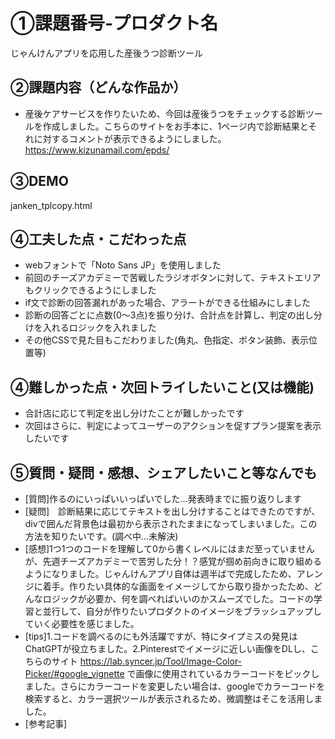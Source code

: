 # ①課題番号-プロダクト名

じゃんけんアプリを応用した産後うつ診断ツール

## ②課題内容（どんな作品か）
- 産後ケアサービスを作りたいため、今回は産後うつをチェックする診断ツールを作成しました。こちらのサイトをお手本に、1ページ内で診断結果とそれに対するコメントが表示できるようにしました。
https://www.kizunamail.com/epds/

## ③DEMO
janken_tplcopy.html

## ④工夫した点・こだわった点
- webフォントで「Noto Sans JP」を使用しました
- 前回のチーズアカデミーで苦戦したラジオボタンに対して、テキストエリアもクリックできるようにしました
- if文で診断の回答漏れがあった場合、アラートができる仕組みにしました
- 診断の回答ごとに点数(0〜3点)を振り分け、合計点を計算し、判定の出し分けを入れるロジックを入れました
- その他CSSで見た目もこだわりました(角丸、色指定、ボタン装飾、表示位置等)

## ④難しかった点・次回トライしたいこと(又は機能)
- 合計店に応じて判定を出し分けたことが難しかったです
- 次回はさらに、判定によってユーザーのアクションを促すプラン提案を表示したいです

## ⑤質問・疑問・感想、シェアしたいこと等なんでも
- [質問]作るのにいっぱいいっぱいでした...発表時までに振り返りします
- [疑問]　診断結果に応じてテキストを出し分けすることはできたのですが、divで囲んだ背景色は最初から表示されたままになってしまいました。この方法を知りたいです。(調べ中...未解決)
- [感想]1つ1つのコードを理解して0から書くレベルにはまだ至っていませんが、先週チーズアカデミーで苦労した分！？感覚が掴め前向きに取り組めるようになりました。じゃんけんアプリ自体は週半ばで完成したため、アレンジに着手。作りたい具体的な画面をイメージしてから取り掛かったため、どんなロジックが必要か、何を調べればいいのかスムーズでした。コードの学習と並行して、自分が作りたいプロダクトのイメージをブラッシュアップしていく必要性を感じました。
- [tips]1.コードを調べるのにも外活躍ですが、特にタイプミスの発見はChatGPTが役立ちました。2.Pinterestでイメージに近しい画像をDLし、こちらのサイト
https://lab.syncer.jp/Tool/Image-Color-Picker/#google_vignette
で画像に使用されているカラーコードをピックしました。さらにカラーコードを変更したい場合は、googleでカラーコードを検索すると、カラー選択ツールが表示されるため、微調整はそこを活用しました。
- [参考記事]

